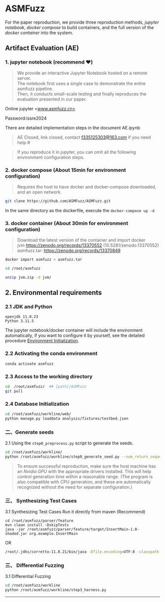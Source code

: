 # ASMFuzz

For the paper reproduction, we provide three reproduction methods, 
*jupyter notebook*, *docker compose* to build containers, and the full version of the *docker container* into the system.

## Artifact Evaluation (AE)

### 1. jupyter notebook (recommend ️❤️)
> We provide an interactive Jupyter Notebook hosted on a remote server.  
> The notebook first uses a single case to demonstrate the entire asmfuzz pipeline.  
> Then, it conducts small-scale testing and finally reproduces the evaluation presented in our paper. 

Online jupyter <www.asmfuzz.cn>

Password:issre2024

There are detailed implementation steps in the document AE.ipynb

> AE Closed, link closed, contact f335125303@163.com if you need help #

> If you reproduce it in jupyter, you can omit all the following environment configuration steps.

### 2. docker compose (About 15min for environment configuration)

> Requires the host to have docker and docker-compose downloaded, and an open network.

```bash
git clone https://github.com/ASMFuzz/ASMFuzz.git
```

In the same directory as the dockerfile, execute the `docker-compose up -d`


### 3. docker container (About 30min for environment configuration)

> Download the latest version of the container and import docker  
> jvm https://zenodo.org/records/13370552   (10.5281/zenodo.13370552)  
> asmfuzz.tar: https://zenodo.org/records/13370849

```bash
docker import asmfuzz < asmfuzz.tar

cd /root/asmfuzz

unzip jvm.zip -d jvm/
```


## 2. Environmental requirements

### 2.1 JDK and Python

```
openjdk 11.0.23
Python 3.11.5
```
The jupyter notebook/docker container will include the environment automatically, if you want to configure it by yourself, see the detailed procedure [Environment Initialization](asmfuzz/docs/Environment-Initialization.md).


### 2.2 Activating the conda environment

```bash
conda activate asmfuzz
```

### 2.3 Access to the working directory
```bash
cd  /root/asmfuzz/  ## [path]/ASMFuzz
git pull
```

### 2.4 Database Initialization

```bash
cd /root/asmfuzz/workline/web/
python manage.py loaddata analysis/fixtures/testbed.json
```

###  二、Generate seeds

2.1  Using the `step0_preprocess.py` script to generate the seeds.

```bash
cd /root/asmfuzz/workline/
python /root/asmfuzz/workline/step0_generate_seed.py --num_return_sequences=100 --total_iterations=2
```

> To ensure successful reproduction, make sure the host machine has an *Nvidia GPU* with the appropriate drivers installed. This will help control generation time within a reasonable range. (The program is also compatible with CPU generation, and these are automatically recognized without the need for separate configuration.)

### 三、 Synthesizing Test Cases

3.1 Synthesizing Test Cases
Run it directly from maven (Recommend)

```
cd /root/asmfuzz/parser/feature
mvn clean install -DskipTests
java -jar /root/asmfuzz/parser/feature/target/InsertMain-1.0-shaded.jar org.example.InsertMain
```


OR 
```bash
/root/.jdks/corretto-11.0.21/bin/java -Dfile.encoding=UTF-8 -classpath /home/mysql-connector-java-8.0.28.jar:/root/asmfuzz/parser/feature/target/classes:/root/.m2/repository/com/fasterxml/jackson/dataformat/jackson-dataformat-yaml/2.12.4/jackson-dataformat-yaml-2.12.4.jar:/root/.m2/repository/com/fasterxml/jackson/core/jackson-databind/2.12.4/jackson-databind-2.12.4.jar:/root/.m2/repository/com/fasterxml/jackson/core/jackson-annotations/2.12.4/jackson-annotations-2.12.4.jar:/root/.m2/repository/com/fasterxml/jackson/core/jackson-core/2.12.4/jackson-core-2.12.4.jar:/root/.m2/repository/org/yaml/snakeyaml/1.27/snakeyaml-1.27.jar:/root/.m2/repository/com/github/javaparser/javaparser-core-serialization/3.24.8/javaparser-core-serialization-3.24.8.jar:/root/.m2/repository/javax/json/javax.json-api/1.1.4/javax.json-api-1.1.4.jar:/root/.m2/repository/com/github/javaparser/javaparser-core/3.24.8/javaparser-core-3.24.8.jar:/root/.m2/repository/com/github/javaparser/javaparser-core-generators/3.24.8/javaparser-core-generators-3.24.8.jar:/root/.m2/repository/com/github/javaparser/javaparser-symbol-solver-core/3.24.8/javaparser-symbol-solver-core-3.24.8.jar:/root/.m2/repository/org/javassist/javassist/3.29.2-GA/javassist-3.29.2-GA.jar:/root/.m2/repository/com/google/guava/guava/31.1-jre/guava-31.1-jre.jar:/root/.m2/repository/com/google/guava/failureaccess/1.0.1/failureaccess-1.0.1.jar:/root/.m2/repository/com/google/guava/listenablefuture/9999.0-empty-to-avoid-conflict-with-guava/listenablefuture-9999.0-empty-to-avoid-conflict-with-guava.jar:/root/.m2/repository/com/google/code/findbugs/jsr305/3.0.2/jsr305-3.0.2.jar:/root/.m2/repository/org/checkerframework/checker-qual/3.12.0/checker-qual-3.12.0.jar:/root/.m2/repository/com/google/errorprone/error_prone_annotations/2.11.0/error_prone_annotations-2.11.0.jar:/root/.m2/repository/com/google/j2objc/j2objc-annotations/1.3/j2objc-annotations-1.3.jar:/root/.m2/repository/com/github/javaparser/javaparser-symbol-solver-logic/3.15.15/javaparser-symbol-solver-logic-3.15.15.jar:/root/.m2/repository/com/github/javaparser/javaparser-symbol-solver-model/3.15.15/javaparser-symbol-solver-model-3.15.15.jar:/root/.m2/repository/cn/hutool/hutool-all/5.8.11/hutool-all-5.8.11.jar:/root/.m2/repository/dom4j/dom4j/1.1/dom4j-1.1.jar:/root/.m2/repository/org/apache/commons/commons-lang3/3.12.0/commons-lang3-3.12.0.jar:/root/.m2/repository/mysql/mysql-connector-java/8.0.30/mysql-connector-java-8.0.30.jar:/root/.m2/repository/com/google/protobuf/protobuf-java/3.19.4/protobuf-java-3.19.4.jar:/root/.m2/repository/org/slf4j/slf4j-api/1.7.36/slf4j-api-1.7.36.jar org.example.InsertMain
```

### 三、 Differential Fuzzing

3.1 Differential Fuzzing
```bash
cd /root/asmfuzz/workline
python /root/asmfuzz/workline/step3_harness.py
```
---------------
